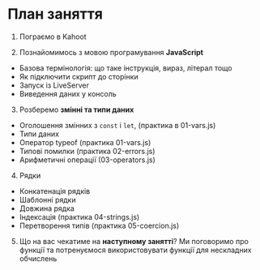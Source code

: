 # План заняття

1. Пограємо в Kahoot

2. Познайомимось з мовою програмування **JavaScript**

- Базова термінологія: що таке інструкція, вираз, літерал тощо
- Як підключити скрипт до сторінки
- Запуск із LiveServer
- Виведення даних у консоль

3. Розберемо **змінні та типи даних**

- Оголошення змінних з `const` і `let`, (практика в 01-vars.js)
- Типи даних
- Оператор typeof (практика 01-vars.js)
- Типові помилки (практика 02-errors.js)
- Арифметичні операції (03-operators.js)

4. Рядки

- Конкатенація рядків
- Шаблонні рядки
- Довжина рядка
- Індексація (практика 04-strings.js)
- Перетворення типів (практика 05-coercion.js)

5. Що на вас чекатиме на **наступному занятті**?
   Ми поговоримо про функції та потренуємося використовувати функції для нескладних обчислень
